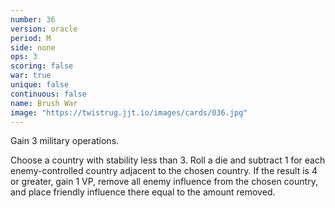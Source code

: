 ```yaml
---
number: 36
version: oracle
period: M
side: none
ops: 3
scoring: false
war: true
unique: false
continuous: false
name: Brush War
image: "https://twistrug.jjt.io/images/cards/036.jpg"
---
```

Gain 3 military operations.

Choose a country with stability less than 3. Roll a die and subtract 1 for each enemy-controlled country adjacent to the chosen country. If the result is 4 or greater, gain 1 VP, remove all enemy influence from the chosen country, and place friendly influence there equal to the amount removed.

